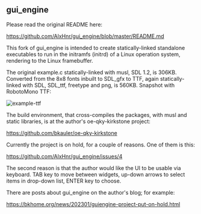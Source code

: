 ## gui_engine

Please read the original README here:

https://github.com/AlxHnr/gui_engine/blob/master/README.md

This fork of gui_engine is intended to create statically-linked standalone executables to run in the initramfs (initrd) of a Linux operation system, rendering to the Linux framebuffer.

The original example.c statically-linked with musl, SDL 1.2, is 306KB.
Converted from the 8x8 fonts inbuilt to SDL_gfx to TTF, again statically-linked with SDL, SDL_ttf, freetype and png, is 560KB. Snapshot with RobotoMono TTF:

![example-ttf](https://user-images.githubusercontent.com/4200448/213897154-78b1d1eb-ded3-4a78-a87e-b1a0fb806d0e.png)

The build environment, that cross-compiles the packages, with musl and static libraries, is at the author's oe-qky-kirkstone project:

https://github.com/bkauler/oe-qky-kirkstone

Currently the project is on hold, for a couple of reasons. One of them is this:

https://github.com/AlxHnr/gui_engine/issues/4

The second reason is that the author would like the UI to be usable via keyboard. TAB key to move between widgets, up-down arrows to select items in drop-down list, ENTER key to choose.

There are posts about gui_engine on the author's blog; for example:

https://bkhome.org/news/202301/guiengine-project-put-on-hold.html
